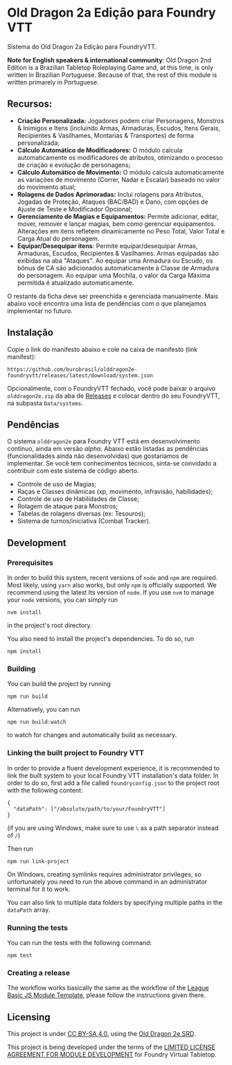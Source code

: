 # Old Dragon 2a Edição para Foundry VTT

Sistema do Old Dragon 2a Edição para FoundryVTT.

**Note for English speakers & international community**: Old Dragon 2nd Edition is a Brazilian Tabletop Roleplaying Game and, at this time, is only written in Brazilian Portuguese. Because of that, the rest of this module is written primarely in Portuguese.

## Recursos:

- **Criação Personalizada:** Jogadores podem criar Personagens, Monstros & Inimigos e Itens (incluindo Armas, Armaduras, Escudos, Itens Gerais, Recipientes & Vasilhames, Montarias & Transportes) de forma personalizada;
- **Cálculo Automático de Modificadores:** O módulo calcula automaticamente os modificadores de atributos, otimizando o processo de criação e evolução de personagens;
- **Cálculo Automático de Movimento:** O módulo calcula automaticamente as variações de movimento (Correr, Nadar e Escalar) baseado no valor do movimento atual;
- **Rolagens de Dados Aprimoradas:** Inclui rolagens para Atributos, Jogadas de Proteção, Ataques (BAC/BAD) e Dano, com opções de Ajuste de Teste e Modificador Opcional;
- **Gerenciamento de Magias e Equipamentos:** Permite adicionar, editar, mover, remover e lançar magias, bem como gerenciar equipamentos. Alterações em itens refletem dinamicamente no Peso Total, Valor Total e Carga Atual do personagem.
- **Equipar/Desequipar itens**: Permite equipar/desequipar Armas, Armaduras, Escudos, Recipientes & Vasilhames. Armas equipadas são exibidas na aba "Ataques". Ao equipar uma Armadura ou Escudo, os bônus de CA são adicionados automaticamente à Classe de Armadura do personagem. Ao equipar uma Mochila, o valor da Carga Máxima permitida é atualizado automaticamente.

O restante da ficha deve ser preenchida e gerenciada manualmente. Mais abaixo você encontra uma lista de pendências com o que planejamos implementar no futuro.

## Instalação

Copie o link do manifesto abaixo e cole na caixa de manifesto (link manifest):

```
https://github.com/burobrasil/olddragon2e-foundryvtt/releases/latest/download/system.json
```

Opcionalmente, com o FoundryVTT fechado, você pode baixar o arquivo `olddragon2e.zip` da aba de [Releases](https://github.com/burobrasil/olddragon2e-foundryvtt/releases) e colocar dentro do seu FoundryVTT, na subpasta `Data/systems`.

## Pendências

O sistema `olddragon2e` para Foundry VTT está em desenvolvimento contínuo, ainda em versão _alpha_. Abaixo estão listadas as pendências (funcionalidades ainda não desenvolvidas) que gostaríamos de implementar. Se você tem conhecimentos técnicos, sinta-se convidado a contribuir com este sistema de código aberto.

- Controle de uso de Magias;
- Raças e Classes dinâmicas (xp, movimento, infravisão, habilidades);
- Controle de uso de Habilidades de Classe;
- Rolagem de ataque para Monstros;
- Tabelas de rolagens diversas (ex: Tesouros);
- Sistema de turnos/iniciativa (Combat Tracker).

## Development

### Prerequisites

In order to build this system, recent versions of `node` and `npm` are required. Most likely, using `yarn` also works, but only `npm` is officially supported. We recommend using the latest lts version of `node`. If you use `nvm` to manage your `node` versions, you can simply run

```
nvm install
```

in the project's root directory.

You also need to install the project's dependencies. To do so, run

```
npm install
```

### Building

You can build the project by running

```
npm run build
```

Alternatively, you can run

```
npm run build:watch
```

to watch for changes and automatically build as necessary.

### Linking the built project to Foundry VTT

In order to provide a fluent development experience, it is recommended to link the built system to your local Foundry VTT installation's data folder. In order to do so, first add a file called `foundryconfig.json` to the project root with the following content:

```
{
  "dataPath": ["/absolute/path/to/your/FoundryVTT"]
}
```

(if you are using Windows, make sure to use `\` as a path separator instead of `/`)

Then run

```
npm run link-project
```

On Windows, creating symlinks requires administrator privileges, so unfortunately you need to run the above command in an administrator terminal for it to work.

You can also link to multiple data folders by specifying multiple paths in the `dataPath` array.

### Running the tests

You can run the tests with the following command:

```
npm test
```

### Creating a release

The workflow works basically the same as the workflow of the [League Basic JS Module Template](https://github.com/League-of-Foundry-Developers/FoundryVTT-Module-Template), please follow the instructions given there.

## Licensing

This project is under [CC BY-SA 4.0](https://creativecommons.org/licenses/by-sa/4.0/deed.pt-br), using the [Old Dragon 2e SRD](https://olddragon.com.br/livros/srd).

This project is being developed under the terms of the [LIMITED LICENSE AGREEMENT FOR MODULE DEVELOPMENT](https://foundryvtt.com/article/license/) for Foundry Virtual Tabletop.

